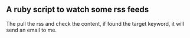 ## A ruby script to watch some rss feeds
The pull the rss and check the content, if found the target keyword, it will send an email to me.


